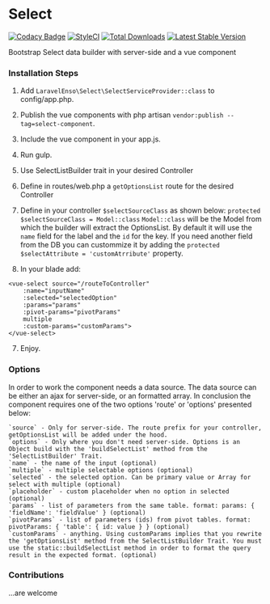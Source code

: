 # Select
[![Codacy Badge](https://api.codacy.com/project/badge/Grade/c6799b0705d34fdab5cd100e7cfe6312)](https://www.codacy.com/app/laravel-enso/Select?utm_source=github.com&utm_medium=referral&utm_content=laravel-enso/Select&utm_campaign=badger)
[![StyleCI](https://styleci.io/repos/85489940/shield?branch=master)](https://styleci.io/repos/85489940)
[![Total Downloads](https://poser.pugx.org/laravel-enso/select/downloads)](https://packagist.org/packages/laravel-enso/select)
[![Latest Stable Version](https://poser.pugx.org/laravel-enso/select/version)](https://packagist.org/packages/laravel-enso/select)

Bootstrap Select data builder with server-side and a vue component

### Installation Steps

1. Add `LaravelEnso\Select\SelectServiceProvider::class` to config/app.php.

2. Publish the vue components with php artisan `vendor:publish --tag=select-component`.

3. Include the vue component in your app.js.

4. Run gulp.

5. Use SelectListBuilder trait in your desired Controller

6. Define in routes/web.php a `getOptionsList` route for the desired Controller

6. Define in your controller `$selectSourceClass` as shown below:
	`protected $selectSourceClass = Model::class`
	`Model::class` will be the Model from which the builder will extract the OptionsList.
	By default it will use the `name` field for the label and the `id` for the key.
	If you need another field from the DB you can custommize it by adding the `protected $selectAttribute = 'customAtrribute'` property.

6. In your blade add:

```
<vue-select source="/routeToController"
    :name="inputName"
    :selected="selectedOption"
    :params="params"
    :pivot-params="pivotParams"
    multiple
    :custom-params="customParams">
</vue-select>
```

7. Enjoy.

### Options

In order to work the component needs a data source. The data source can be either an ajax for server-side, or an formatted array. In conclusion the component requires one of the two options 'route' or 'options' presented below:

	`source` - Only for server-side. The route prefix for your controller, getOptionsList will be added under the hood.
	`options` - Only where you don't need server-side. Options is an Object build with the 'buildSelectList' method from the 'SelectListBuilder' Trait.
	`name` - the name of the input (optional)
	`multiple` - multiple selectable options (optional)
	`selected` - the selected option. Can be primary value or Array for select with multiple (optional)
	`placeholder` - custom placeholder when no option in selected (optional)
	`params` - list of parameters from the same table. format: params: { 'fieldName': 'fieldValue' } (optional)
	`pivotParams` - list of parameters (ids) from pivot tables. format: pivotParams: { 'table': { id: value } } (optional)
	`customParams` - anything. Using customParams implies that you rewrite the 'getOptionsList' method from the SelectListBuilder Trait. You must use the static::buildSelectList method in order to format the query result in the expected format. (optional)

### Contributions

...are welcome
